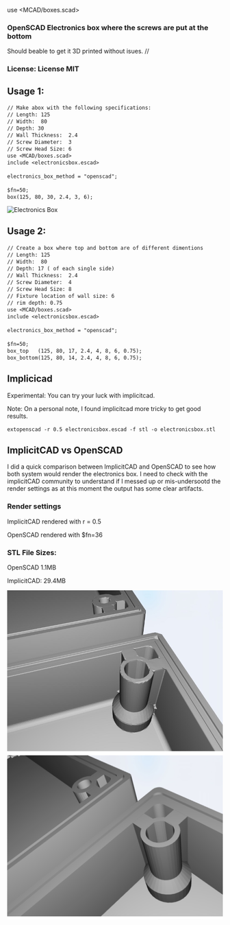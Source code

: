 use <MCAD/boxes.scad>

### OpenSCAD Electronics box where the screws are put at the bottom
Should beable to get it 3D printed without isues.
//
### License: License MIT

## Usage 1:

```
// Make abox with the following specifications:
// Length: 125
// Width:  80
// Depth: 30
// Wall Thickness:  2.4
// Screw Diameter:  3
// Screw Head Size: 6
use <MCAD/boxes.scad>
include <electronicsbox.escad>

electronics_box_method = "openscad";

$fn=50;
box(125, 80, 30, 2.4, 3, 6);
```
![Electronics Box](images/box_inside.jpg "Electronics Box")

## Usage 2:
```
// Create a box where top and bottom are of different dimentions
// Length: 125
// Width:  80
// Depth: 17 ( of each single side)
// Wall Thickness:  2.4
// Screw Diameter:  4
// Screw Head Size: 8
// Fixture location of wall size: 6
// rim depth: 0.75
use <MCAD/boxes.scad>
include <electronicsbox.escad>

electronics_box_method = "openscad";

$fn=50;
box_top   (125, 80, 17, 2.4, 4, 8, 6, 0.75);
box_bottom(125, 80, 14, 2.4, 4, 8, 6, 0.75);
```


## Implicicad

Experimental: You can try your luck with implicitcad.

Note: On a personal note, I found implicitcad more tricky to get good results.

```
extopenscad -r 0.5 electronicsbox.escad -f stl -o electronicsbox.stl
```

## ImplicitCAD vs OpenSCAD

I did a quick comparison between ImplicitCAD and OpenSCAD to see how both system would render the electronics box.
I need to check with the implicitCAD community to understand if I messed up or mis-undersootd the render settings
as at this moment the output has some clear artifacts.

### Render settings
ImplicitCAD rendered with r = 0.5

OpenSCAD rendered with $fn=36

### STL File Sizes:
OpenSCAD 1.1MB

ImplicitCAD: 29.4MB


![Electronics Box ImplicitCAD](images/implicitcad-r0.5.jpg "Electronics Box")
![Electronics Box OpenSCAD](images/openscad-$fn=36.jpg "Electronics Box")
